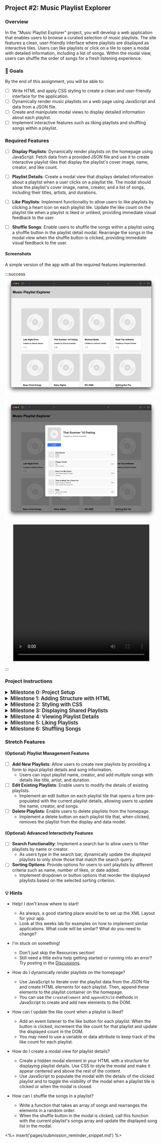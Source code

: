 ## Project #2: Music Playlist Explorer

### Overview

In the "Music Playlist Explorer" project, you will develop a web application that enables users to browse a curated selection of music playlists. The site features a clean, user-friendly interface where playlists are displayed as interactive tiles. Users can like playlists or click on a tile to open a modal with detailed information, including a list of songs. Within the modal view, users can shuffle the order of songs for a fresh listening experience.

### 🎯 Goals

By the end of this assignment, you will be able to:

- [ ] Write HTML and apply CSS styling to create a clean and user-friendly interface for the application.
- [ ] Dynamically render music playlists on a web page using JavaScript and data from a JSON file.
- [ ] Create and manipulate modal views to display detailed information about each playlist.
- [ ] Implement interactive features such as liking playlists and shuffling songs within a playlist.

### Required Features

- [ ] **Display Playlists**: Dynamically render playlists on the homepage using JavaScript. Fetch data from a provided JSON file and use it to create interactive playlist tiles that display the playlist's cover image, name, creator, and like count.

- [ ] **Playlist Details**: Create a modal view that displays detailed information about a playlist when a user clicks on a playlist tile. The modal should show the playlist's cover image, name, creator, and a list of songs, including their titles, artists, and durations.

- [ ] **Like Playlists**: Implement functionality to allow users to like playlists by clicking a heart icon on each playlist tile. Update the like count on the playlist tile when a playlist is liked or unliked, providing immediate visual feedback to the user.

- [ ] **Shuffle Songs**: Enable users to shuffle the songs within a playlist using a shuffle button in the playlist detail modal. Rearrange the songs in the modal view when the shuffle button is clicked, providing immediate visual feedback to the user.

#### Screenshots

A simple version of the app with all the required features implemented:

:::success
![Screenshot of app with core features implemented|600](project_2/MainView.png)

![Screenshot of app with core features implemented|600](project_2/DetailView.png)

<center><video width="450" height="450" controls>
  <source src="./project_2/shuffle.mp4" type="video/mp4">
</video></center>

:::

### Project Instructions

<details>
<summary style="font-size:1.2em; font-weight: 600">Milestone 0: Project Setup</summary>

## Goal

The goal for this milestone is to cover all the setup needed at the beginning of this project, which includes:

1. Creating the project structure
2. Setting up the HTML, CSS, and JavaScript files
3. Loading the starter data from a JSON file

## Requirements

### Create Project Structure

1. Create a new directory for your project, for example, `music-playlist-explorer`.
2. Inside this directory, create the following files and folders:
   - `index.html`: This will be the main HTML file for your project.
   - `style.css`: This will contain all the CSS styles for your project.
   - `script.js`: This will contain the main JavaScript code for your project.
   - `data/`: This will be a directory to store your JavaScript file containing the playlist data.

### Setting Up HTML, CSS, and JavaScript Files

1. Open your `index.html` file and set up the basic HTML structure. Link your CSS and JavaScript files by adding the following lines in the `<head>` section:

   ```html
   <link rel="stylesheet" href="style.css">
   ```

2. Add the following lines at the end of the `<body>` section to link your JavaScript files:

   ```html
   <script src="data/data.js"></script>
   <script src="script.js"></script>
   ```

3. Start writing your CSS styles in `style.css`.
4. Start writing your JavaScript logic in `script.js`.

### Loading Starter Data

1. Create a JavaScript file inside the `data/` directory, for example, `data.js`. This file will contain the initial data for your playlists in JSON format, assigned to a variable. For example:

   ```javascript
   let data = {
     "playlists": [
       {
         "playlistID": 1,
         "playlist_name": "Chill Vibes",
         "playlist_creator": "DJ Cool",
         "playlist_art": "path/to/image.jpg",
         "songs": [
           {
             "title": "Relaxing Song",
             "artist": "Artist Name",
             "album": "Album Title",
             "duration": "3:45",
             "cover_art": "path/to/song/image.jpg"
           },
           // More songs...
         ]
       },
       // More playlists...
     ]
   };
   ```

2. In your `script.js`, you can reference the `data` variable to access the playlist data, as it is globally available due to the order of the script tags in the HTML file.

## Running the Project

1. Open your project directory in a code editor of your choice.
2. Open the `index.html` file in a web browser to view your project.
3. As you make changes to your HTML, CSS, or JavaScript files, refresh the browser to see the updates.

</details>

<details>
<summary style="font-size:1.2em; font-weight: 600">Milestone 1: Adding Structure with HTML</summary>



## Goal

The goal of this milestone is to set up the basic structure of your web application using HTML. This includes creating the main layout, adding a sample playlist card, and setting up a modal for displaying playlist details.

## Requirements

1. **Create the Main Layout**:
   - Open your `index.html` file.
   - Set up the basic structure of your application with a header, a main section for the playlist gallery, and a footer.

    ```html
    <header>
        <div class="header-container">
            <h1>Music Playlist Explorer</h1>
        </div>
    </header>

    <main>
        <section class="playlist-gallery">
            <!-- Playlist cards will be dynamically inserted here -->
        </section>

        <!-- Modal overlay will be added here -->
    </main>

    <footer>
        <!-- Your footer content here -->
    </footer>
    ```

2. **Create Playlist Card Container**:
   - Inside the main section, create a container for the playlist cards with the class `playlist-cards`.

    ```html
    <div class="playlist-cards">
        <!-- Playlist cards will be dynamically inserted here -->
    </div>
    ```

3. **Add a Sample Playlist Card**:
   - Inside the `playlist-cards` container, add a hard-coded playlist card.
   - This card should include an image, playlist title, creator name, and like count.
   - This will serve as a template for styling and will be replaced with dynamic content in later milestones.

    ```html
    <!-- Sample Playlist Card -->
    <div class="card">
        <img src="path/to/sample-image.jpg" alt="Playlist Cover" class="playlist-cover">
        <div class="card-content">
            <h3 class="playlist-title">Sample Playlist</h3>
            <p class="creator-name">Created by John Doe</p>
            <div class="card-stats">
                <span class="like-count">42 Likes</span>
            </div>
        </div>
    </div>
    <!-- End of Sample Playlist Card -->
    ```

4. **Create Modal Overlay**:
   - Outside the main section, create a modal overlay structure with the class `modal-overlay`.
   - This will be used to display the modal content.

    ```html
    <div class="modal-overlay">
        <!-- Modal content will be dynamically added and removed from here -->
    </div>
    ```

5. **Create Modal Content Container**:
   - Inside the modal overlay, create a container for the modal content with the class `modal-content`.

    ```html
    <div class="modal-content">
        <!-- Modal content will be dynamically added and removed from here -->
    </div>
    ```

6. **Add Sample Modal Content**:
   - Inside the `modal-content` container, add hard-coded content for the modal.
   - This should include a close button, playlist details, and a list of songs.
   - Initially, this modal can be hard-coded with sample data.

    ```html
    <!-- Sample Modal Content -->
    <div class="modal-header">
        <img src="path/to/sample-image.jpg" alt="Playlist Cover" class="playlist-cover">
        <div class="playlist-info">
            <h3 class="playlist-title">Sample Playlist</h3>
            <p class="creator-name">Created by John Doe</p>
        </div>
    </div>
    <div class="modal-body">
        <ul>
            <li>Song 1 - Artist 1</li>
            <!-- More songs -->
        </ul>
    </div>
    <!-- End of Sample Modal Content -->
    ```

### Checkpoint

At this point, your application should have a basic structure with a sample playlist card and a modal layout. You can now proceed to styling these elements in the next milestone.
</details>

<details>
<summary style="font-size:1.2em; font-weight: 600">Milestone 2: Styling with CSS</summary>


## Goal

The goal for this milestone is to apply CSS styling to create a visually appealing and user-friendly interface for your Music Playlist Explorer application.

## Requirements

### Styling the Main Page

1. **Header and Footer**:
   - Style the header and footer of your page to differentiate them from the main content.
   - Example: Set a background color, add padding, and center the text.

2. **Playlist Cards**:
   - Style the playlist cards to make them visually distinct and appealing.
   - Example: Add borders, shadows, and hover effects.

3. **Modal Styling**:
   - Style the modal overlay and content to create a centered pop-up effect when a playlist card is clicked.
   - Example: Set the background of the overlay, style the content area, and add animations for opening the modal.

4. **Responsive Design**:
   - Ensure that your application is responsive and looks good on different screen sizes using flexbox.

#### Checkpoint

Before moving on to the next milestone, ensure that:

- Your header and footer are styled and clearly distinguishable from the main content.
- The playlist cards have a consistent and appealing design, with visual feedback on hover.
- The modal view is styled and centered, with a clear layout for displaying playlist details.

</details>

<details>
<summary style="font-size:1.2em; font-weight: 600">Milestone 3: Displaying Shared Playlists</summary>


## Goal

The goal of this milestone is to dynamically render the shared playlists on the homepage using data from the provided JSON file.

## Requirements

### Setting Up the Data

1. **Create a JSON File**:
   - Create a file named `data.js` inside the `data/` directory.
   - Define a variable `data` that contains an array of playlist objects. Each playlist should have properties such as `playlistID`, `playlist_name`, `playlist_creator`, `playlist_art`, and `songs`.

### Displaying Playlists

2. **Dynamically Create Playlist Cards**:
   - In your `script.js`, write a function that iterates over the `data.playlists` array and creates a card for each playlist.
   - Each card should display the playlist's cover image, name, creator, and like count.
   - Append the created cards to the `playlist-cards` container in your HTML.

#### Checkpoint

Before moving on to the next milestone, ensure that:

- The `data.js` file is properly set up with the shared playlists data.
- Your application dynamically creates and displays playlist cards on the homepage based on the data from `data.js`.
- Each playlist card shows the relevant information (cover image, name, creator, like count) as specified in the JSON file.
</details>

<details>
<summary style="font-size:1.2em; font-weight: 600">Milestone 4: Viewing Playlist Details</summary>



## Goal

The goal of this milestone is to allow users to view detailed information about a playlist in a modal when a playlist card is clicked.

## Requirements

### Setting Up the Modal

1. **Create a Modal Structure**:
   - In your `index.html`, create a structure for the modal overlay and modal content. The modal should initially be hidden.

2. **Styling the Modal**:
   - In your `style.css`, add styles for the modal overlay and content to create a centered pop-up effect. The modal should cover the entire viewport with a semi-transparent background.

### Displaying Playlist Details

3. **Dynamically Populate Modal Content**:
   - In your `script.js`, write a function that populates the modal with detailed information about the clicked playlist. This should include the playlist's cover image, name, creator, and a list of songs with their titles, artists, and durations.

4. **Opening and Closing the Modal**:
   - Add event listeners to each playlist card to open the modal with the corresponding playlist details when clicked.
   - Add an event listener to the modal overlay to close the modal when the overlay is clicked.

#### Checkpoint

Before moving on to the next milestone, ensure that:

- Clicking on a playlist card opens a modal displaying detailed information about that playlist.
- The modal can be closed by clicking on the overlay outside the modal content.
- The modal displays all the required information about the playlist, including the list of songs.

</details>

<details>
<summary style="font-size:1.2em; font-weight: 600">Milestone 5: Liking Playlists</summary>

## Goal

The goal of this milestone is to implement the functionality for users to like playlists by clicking a heart icon on each playlist card.

## Requirements

### Adding Like Icons

1. **Update Playlist Cards**:
   - Modify the HTML structure of each playlist card to include a heart icon for the like button.
   - You can use an emoji, an image, or a font icon library like Font Awesome for the heart icon.

2. **Styling the Like Icon**:
   - In your `style.css`, add styles for the like icon. Ensure that the icon is visually distinct and changes appearance when hovered or clicked.

#### Implementing Like Functionality

3. **JavaScript Logic for Liking**:
   - In your `script.js`, add an event listener to each like icon that increments the like count for the corresponding playlist when clicked.
   - Ensure that the like count is updated both in the data model and on the playlist card.

#### Checkpoint

Before moving on to the next milestone, ensure that:

- Each playlist card has a like icon that users can click.
- Clicking the like icon increments the like count for that playlist.
- The updated like count is reflected on the playlist card.
</details>

<details>
<summary style="font-size:1.2em; font-weight: 600">Milestone 6: Shuffling Songs</summary>

## Goal

The goal of this milestone is to add functionality to shuffle the songs within a playlist when the user clicks a shuffle button in the playlist detail modal.

## Requirements

### Adding Shuffle Button

1. **Update Playlist Modal**:
   - Modify the HTML structure of the playlist modal to include a shuffle button.
   - You can use a simple button element with the text "Shuffle" for this purpose.

2. **Styling the Shuffle Button**:
   - In your `style.css`, add styles for the shuffle button. Ensure that the button is visually distinct and changes appearance when hovered or clicked.

### Implementing Shuffle Functionality

3. **JavaScript Logic for Shuffling**:
   - In your `script.js`, add an event listener to the shuffle button that shuffles the order of songs in the playlist when clicked.
   - Ensure that the shuffled songs are updated both in the data model and in the modal view.

#### Checkpoint

Before moving on to the next milestone, ensure that:

- Each playlist modal has a shuffle button that users can click.
- Clicking the shuffle button rearranges the order of songs in the playlist.
- The shuffled songs are displayed in the modal view.

</details>


### Stretch Features

#### (Optional) Playlist Management Features

- [ ] **Add New Playlists**: Allow users to create new playlists by providing a form to input playlist details and song information.
  - Users can input playlist name, creator, and add multiple songs with details like title, artist, and duration.
- [ ] **Edit Existing Playlists**: Enable users to modify the details of existing playlists.
  - Implement an edit button on each playlist tile that opens a form pre-populated with the current playlist details, allowing users to update the name, creator, and songs.
- [ ] **Delete Playlists**: Enable users to delete playlists from the homepage.
  - Implement a delete button on each playlist tile that, when clicked, removes the playlist from the display and data model.

#### (Optional) Advanced Interactivity Features

- [ ] **Search Functionality**: Implement a search bar to allow users to filter playlists by name or creator.
  - As users type in the search bar, dynamically update the displayed playlists to only show those that match the search query.
- [ ] **Sorting Options**: Provide options for users to sort playlists by different criteria such as name, number of likes, or date added.
  - Implement dropdown or button options that reorder the displayed playlists based on the selected sorting criterion.

### 💡 Hints

<!--- Hints go here, in Q&A format -->

- Help! I don't know where to start!
  - As always, a good starting place would be to set up the XML Layout for your app.
  - Look at this weeks lab for examples on how to implement similar applications.  What code will be similar?  What do you need to change?

- I'm stuck on something!
  - Don't just skip the Resources section!
  - Still need a little extra help getting started or running into an error?  Try posting in the [Discussions](https://discussions.codepath.com/).

- How do I dynamically render playlists on the homepage?
  - Use JavaScript to iterate over the playlist data from the JSON file and create HTML elements for each playlist. Then, append these elements to the playlist container on the homepage.
  - You can use the `createElement` and `appendChild` methods in JavaScript to create and add new elements to the DOM.

- How can I update the like count when a playlist is liked?
  - Add an event listener to the like button for each playlist. When the button is clicked, increment the like count for that playlist and update the displayed count in the DOM.
  - You may need to use a variable or data attribute to keep track of the like count for each playlist.

- How do I create a modal view for playlist details?
  - Create a hidden modal element in your HTML with a structure for displaying playlist details. Use CSS to style the modal and make it appear centered and above the rest of the content.
  - Use JavaScript to populate the modal with the details of the clicked playlist and to toggle the visibility of the modal when a playlist tile is clicked or when the modal is closed.

- How can I shuffle the songs in a playlist?
  - Write a function that takes an array of songs and rearranges the elements in a random order.
  - When the shuffle button in the modal is clicked, call this function with the current playlist's songs array and update the displayed song list in the modal.

<!--- This dynamically inserts the submission guidelines, as specified in another file. -->
<%= insert('pages/submission_reminder_snippet.md') %>
